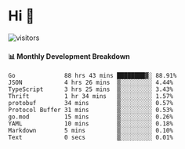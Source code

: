 # Hi 👋
 
![visitors](https://visitor-badge.glitch.me/badge?page_id=sorcererxw.sorcererx)

#### 📊 Monthly Development Breakdown

<!--START_SECTION:waka-->
```text
Go              88 hrs 43 mins ████████▓░ 88.91%
JSON            4 hrs 26 mins  ▒░░░░░░░░░ 4.44%
TypeScript      3 hrs 25 mins  ▒░░░░░░░░░ 3.43%
Thrift          1 hr 34 mins   ▒░░░░░░░░░ 1.57%
protobuf        34 mins        ▒░░░░░░░░░ 0.57%
Protocol Buffer 31 mins        ▒░░░░░░░░░ 0.53%
go.mod          15 mins        ▒░░░░░░░░░ 0.26%
YAML            10 mins        ▒░░░░░░░░░ 0.18%
Markdown        5 mins         ▒░░░░░░░░░ 0.10%
Text            0 secs         ▒░░░░░░░░░ 0.01%
```
<!--END_SECTION:waka-->
